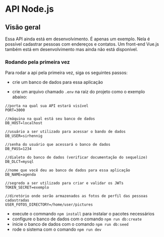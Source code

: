 # API Node.js

## Visão geral
Essa API ainda está em desenvolvimento.
É apenas um exemplo. Nela é possível cadastrar pessoas com endereços e contatos.
Um front-end Vue.js também está em desenvolvimento mas ainda não está disponível.

### Rodando pela primeira vez
Para rodar a api pela primeira vez, siga os seguintes passos:

* crie um banco de dados para essa aplicação

* crie um arquivo chamado `.env` na raiz do projeto como o exemplo abaixo:
```
//porta na qual sua API estará visível
PORT=3000

//máquina na qual está seu banco de dados
DB_HOST=localhost

//usuário a ser utilizado para acessar o bando de dados
DB_USER=sirhennig

//senha do usuário que acessará o banco de dados
DB_PASS=1234

//dialeto do banco de dados (verificar documentação do sequelize)
DB_DLCT=mysql

//nome que você deu ao banco de dados para essa aplicação
DB_NAME=agenda

//segredo a ser utilizado para criar e validar os JWTs
TOKEN_SECRET=exemplo

//diretório onde serão armazenados as fotos de perfil das pessoas cadastradas
USER_FOTOS_DIRECTORY=/home/user/pictures
```
* execute o commando `npm install` para instalar o pacotes necessários
* configure o banco de dados com o comando `npm run db:create`
* inicie o banco de dados com o comando `npm run db:seed`
* rode o sistema com o comando `npm run dev`
